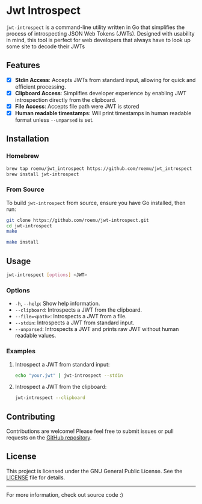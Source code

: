 # Jwt Introspect

`jwt-introspect` is a command-line utility written in Go that simplifies the process of introspecting JSON Web Tokens (JWTs). 
Designed with usability in mind, this tool is perfect for web developers that always have to look up some site to decode their JWTs


## Features

- [x] **Stdin Access**: Accepts JWTs from standard input, allowing for quick and efficient processing.
- [x] **Clipboard Access**: Simplifies developer experience by enabling JWT introspection directly from the clipboard.
- [x] **File Access**: Accepts file path were JWT is stored
- [x] **Human readable timestamps**: Will print timestamps in human readable format unless `--unparsed` is set.

## Installation

### Homebrew

```bash
brew tap roemu/jwt_introspect https://github.com/roemu/jwt_introspect
brew install jwt-introspect
```

### From Source

To build `jwt-introspect` from source, ensure you have Go installed, then run:

```bash
git clone https://github.com/roemu/jwt-introspect.git
cd jwt-introspect
make

make install
```

## Usage

```bash
jwt-introspect [options] <JWT>
```

### Options

- `-h`, `--help`: Show help information.
- `--clipboard`: Introspects a JWT from the clipboard.
- `--file=<path>`: Introspects a JWT from a file.
- `--stdin`: Introspects a JWT from standard input.
- `--unparsed`: Introspects a JWT and prints raw JWT without human readable values.

### Examples

1. Introspect a JWT from standard input:

   ```bash
   echo "your.jwt" | jwt-introspect --stdin
   ```

2. Introspect a JWT from the clipboard:

   ```bash
   jwt-introspect --clipboard
   ```

## Contributing

Contributions are welcome! Please feel free to submit issues or pull requests on the [GitHub repository](https://github.com/roemu/jwt-introspect).

## License

This project is licensed under the GNU General Public License. See the [LICENSE](./LICENSE) file for details.

---

For more information, check out source code :)
